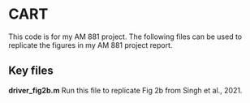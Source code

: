 # CART
This code is for my AM 881 project. The following files can be used to replicate the figures in my AM 881 project report.

## Key files

**driver_fig2b.m** Run this file to replicate Fig 2b from Singh et al., 2021.

